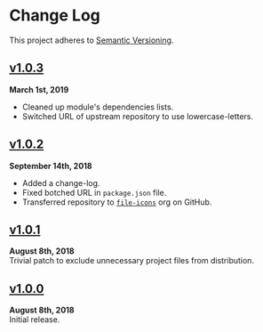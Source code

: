 Change Log
==========

This project adheres to [Semantic Versioning](http://semver.org).

[Unpublished]: ../../compare/v1.0.3...HEAD


[v1.0.3]
--------------------------------------------------------------------------------
**March 1st, 2019**  
* Cleaned up module's dependencies lists.
* Switched URL of upstream repository to use lowercase-letters.

[v1.0.3]: https://github.com/file-icons/mapped-disposable/releases/tag/v1.0.3



[v1.0.2]
--------------------------------------------------------------------------------
**September 14th, 2018**  
* Added a change-log.
* Fixed botched URL in `package.json` file.
* Transferred repository to [`file-icons`][] org on GitHub.

[v1.0.2]: https://github.com/file-icons/mapped-disposable/releases/tag/v1.0.2
[`file-icons`]: https://github.com/file-icons



[v1.0.1]
--------------------------------------------------------------------------------
**August 8th, 2018**  
Trivial patch to exclude unnecessary project files from distribution.

[v1.0.1]: https://github.com/file-icons/mapped-disposable/releases/tag/v1.0.1



[v1.0.0]
--------------------------------------------------------------------------------
**August 8th, 2018**  
Initial release.

[v1.0.0]: https://github.com/file-icons/mapped-disposable/releases/tag/v1.0.0
